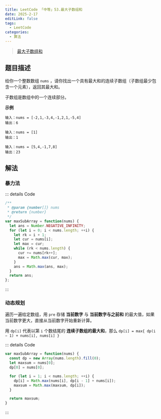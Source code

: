 ```yaml
---
title: LeetCode 「中等」53.最大子数组和
date: 2025-2-17
editLink: false
tags:
  - LeetCode
categories:
  - 算法
---
```


> [最大子数组和](https://leetcode.cn/problems/maximum-subarray/description/)

## 题目描述

给你一个整数数组 `nums` ，请你找出一个具有最大和的连续子数组（子数组最少包含一个元素），返回其最大和。

子数组是数组中的一个连续部分。

**示例**

```
输入：nums = [-2,1,-3,4,-1,2,1,-5,4]
输出：6

输入：nums = [1]
输出：1

输入：nums = [5,4,-1,7,8]
输出：23
```

## 解法

### 暴力法

::: details Code
```js
/**
 * @param {number[]} nums
 * @return {number}
 */
var maxSubArray = function(nums) {
  let ans = Number.NEGATIVE_INFINITY;
  for (let i = 0; i < nums.length; ++i) {
    let rk = i + 1;
    let cur = nums[i];
    let max = cur;
    while (rk < nums.length) {
      cur += nums[rk++];
      max = Math.max(cur, max);
    }
    ans = Math.max(ans, max);
  }
  return ans;
};
```
:::

### 动态规划

遍历一遍给定数组，用 `pre` 存储 **当前数字** 与 **当前数字与之前和** 的最大值，如果当前数字更大，直接从当前数字开始重新计算。

用 `dp[i]` 代表以第 `i` 个数结尾的 **连续子数组的最大和**，那么 `dp[i] = max{ dp(i − 1) + nums[i], nums[i] }`

::: details Code
```js
var maxSubArray = function(nums) {
  const dp = new Array(nums.length).fill(0);
  let maxsum = nums[0];
  dp[0] = nums[0];

  for (let i = 1; i < nums.length; ++i) {
    dp[i] = Math.max(nums[i], dp[i - 1] + nums[i]);
    maxsum = Math.max(maxsum, dp[i]);
  }

  return maxsum;
}
```
:::
